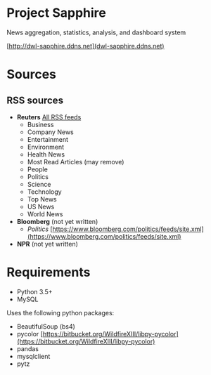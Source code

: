 # Project Sapphire

News aggregation, statistics, analysis, and dashboard system

[http://dwl-sapphire.ddns.net](dwl-sapphire.ddns.net)

# Sources

## RSS sources

* **Reuters** [All RSS feeds](https://www.reuters.com/tools/rss)
	* Business
	* Company News
	* Entertainment
	* Environment
	* Health News
	* Most Read Articles (may remove)
	* People
	* Politics
	* Science
	* Technology
	* Top News
	* US News
	* World News
* **Bloomberg** (not yet written)
	* _Politics_ [https://www.bloomberg.com/politics/feeds/site.xml](https://www.bloomberg.com/politics/feeds/site.xml)
* **NPR** (not yet written)


# Requirements

* Python 3.5+
* MySQL

Uses the following python packages:
* BeautifulSoup (bs4)
* pycolor
  [https://bitbucket.org/WildfireXIII/libpy-pycolor](https://bitbucket.org/WildfireXIII/libpy-pycolor)
* pandas
* mysqlclient
* pytz
